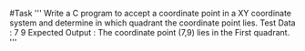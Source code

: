 #Task
'''
Write a C program to accept a coordinate point in a XY coordinate system and determine in which quadrant the coordinate point lies.
Test Data : 7 9
Expected Output :
The coordinate point (7,9) lies in the First quadrant.
'''
